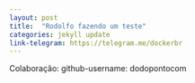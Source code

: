 ```yaml
---
layout: post
title:  "Rodolfo fazendo um teste"
categories: jekyll update
link-telegram: https://telegram.me/dockerbr
---
```

Colaboração: github-username: dodopontocom

